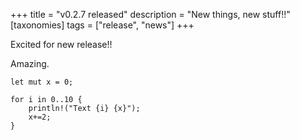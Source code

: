 +++
title = "v0.2.7 released"
description = "New things, new stuff!!"
[taxonomies]
tags = ["release", "news"]
+++

Excited for new release!!

Amazing.

```rust,name=mod.rs,hl_lines=4-5
let mut x = 0;

for i in 0..10 {
    println!("Text {i} {x}");
    x+=2;
}
```